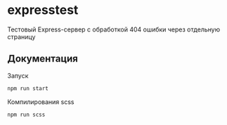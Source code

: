 # expresstest
Тестовый Express-сервер с обработкой 404 ошибки через отдельную страницу

## Документация
Запуск
```bash
npm run start
```
Компилирования scss
```bash
npm run scss
```